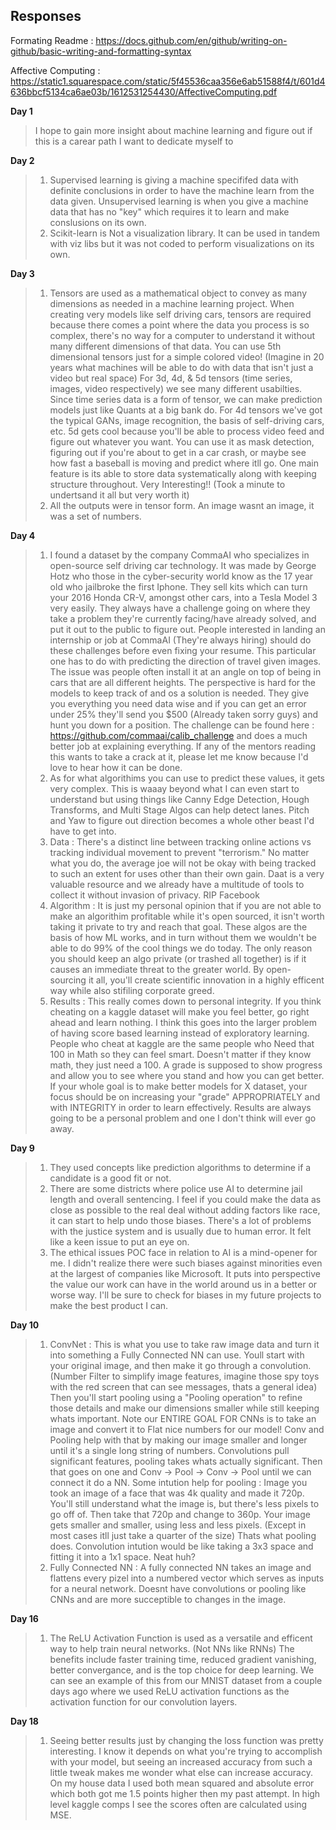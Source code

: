 ## Responses
Formating Readme : https://docs.github.com/en/github/writing-on-github/basic-writing-and-formatting-syntax

Affective Computing : https://static1.squarespace.com/static/5f45536caa356e6ab51588f4/t/601d4636bbcf5134ca6ae03b/1612531254430/AffectiveComputing.pdf

**Day 1** 
> I hope to gain more insight about machine learning and figure out if this is a carear path I want to dedicate myself to 

**Day 2**
> 1) Supervised learning is giving a machine specififed data with definite conclusions in order to have the machine learn from the data given. Unsupervised learning is when you give a machine data that has no "key" which requires it to learn and make conslusions on its own.
> 2) Scikit-learn is Not a visualization library. It can be used in tandem with viz libs but it was not coded to perform visualizations on its own.

**Day 3**
> 1) Tensors are used as a mathematical object to convey as many dimensions as needed in a machine learning project. When creating very models like self driving cars, tensors are required because there comes a point where the data you process is so complex, there's no way for a computer to understand it without many different dimensions of that data. You can use 5th dimensional tensors just for a simple colored video! (Imagine in 20 years what machines will be able to do with data that isn't just a video but real space) For 3d, 4d, & 5d tensors (time series, images, video respectively) we see many different usabilties. Since time series data is a form of tensor, we can make prediction models just like Quants at a big bank do. For 4d tensors we've got the typical GANs, image recognition, the basis of self-driving cars, etc. 5d gets cool because you'll be able to process video feed and figure out whatever you want. You can use it as mask detection, figuring out if you're about to get in a car crash, or maybe see how fast a baseball is moving and predict where itll go. One main feature is its able to store data systematically along with keeping structure throughout. Very Interesting!! (Took a minute to undertsand it all but very worth it)
> 2) All the outputs were in tensor form. An image wasnt an image, it was a set of numbers.

**Day 4**
> 1) I found a dataset by the company CommaAI who specializes in open-source self driving car technology. It was made by George Hotz who those in the cyber-security world know as the 17 year old who jailbroke the first Iphone. They sell kits which can turn your 2016 Honda CR-V, amongst other cars, into a Tesla Model 3 very easily. They always have a challenge going on where they take a problem they're currently facing/have already solved, and put it out to the public to figure out. People interested in landing an internship or job at CommaAI (They're always hiring) should do these challenges before even fixing your resume. This particular one has to do with predicting the direction of travel given images. The issue was people often install it at an angle on top of being in cars that are all different heights. The perspective is hard for the models to keep track of and os a solution is needed. They give you everything you need data wise and if you can get an error under 25% they'll send you $500 (Already taken sorry guys) and hunt you down for a position. The challenge can be found here : https://github.com/commaai/calib_challenge and does a much better job at explaining everything. If any of the mentors reading this wants to take a crack at it, please let me know because I'd love to hear how it can be done.
> 2) As for what algorithims you can use to predict these values, it gets very complex. This is waaay beyond what I can even start to understand but using things like Canny Edge Detection, Hough Transforms, and Multi Stage Algos can help detect lanes. Pitch and Yaw to figure out direction becomes a whole other beast I'd have to get into.
> 3) Data : There's a distinct line between tracking online actions vs tracking individual movement to prevent "terrorism." No matter what you do, the average joe will not be okay with being tracked to such an extent for uses other than their own gain. Daat is a very valuable resource and we already have a multitude of tools to collect it without invasion of privacy. RIP Facebook
> 4) Algorithm : It is just my personal opinion that if you are not able to make an algorithim profitable while it's open sourced, it isn't worth taking it private to try and reach that goal. These algos are the basis of how ML works, and in turn without them we wouldn't be able to do 99% of the cool things we do today. The only reason you should keep an algo private (or trashed all together) is if it causes an immediate threat to the greater world. By open-sourcing it all, you'll create scientific innovation in a highly efficent way while also stifiling corporate greed.
> 5) Results : This really comes down to personal integrity. If you think cheating on a kaggle dataset will make you feel better, go right ahead and learn nothing. I think this goes into the larger problem of having score based learning instead of exploratory learning. People who cheat at kaggle are the same people who Need that 100 in Math so they can feel smart. Doesn't matter if they know math, they just need a 100. A grade is supposed to show progress and allow you to see where you stand and how you can get better. If your whole goal is to make better models for X dataset, your focus should be on increasing your "grade" APPROPRIATELY and with INTEGRITY in order to learn effectively. Results are always going to be a personal problem and one I don't think will ever go away.

**Day 9**
> 1) They used concepts like prediction algorithms to determine if a candidate is a good fit or not.
> 2) There are some districts where police use AI to determine jail length and overall sentencing. I feel if you could make the data as close as possible to the real deal without adding factors like race, it can start to help undo those biases. There's a lot of problems with the justice system and is usually due to human error. It felt like a keen issue to put an eye on.
> 3) The ethical issues POC face in relation to AI is a mind-opener for me. I didn't realize there were such biases against minorities even at the largest of companies like Microsoft. It puts into perspective the value our work can have in the world around us in a better or worse way. I'll be sure to check for biases in my future projects to make the best product I can.

**Day 10**
> 1) ConvNet : This is what you use to take raw image data and turn it into something a Fully Connected NN can use. Youll start with your original image, and then make it go through a convolution. (Number Filter to simplify image features, imagine those spy toys with the red screen that can see messages, thats a general idea) Then you'll start pooling using a "Pooling operation" to refine those details and make our dimensions smaller while still keeping whats important. Note our ENTIRE GOAL FOR CNNs is to take an image and convert it to Flat nice numbers for our model! Conv and Pooling help with that by making our image smaller and longer until it's a single long string of numbers. Convolutions pull significant features, pooling takes whats actually significant. Then that goes on one and Conv -> Pool -> Conv -> Pool until we can connect it do a NN. Some intution help for pooling : Image you took an image of a face that was 4k quality and made it 720p. You'll still understand what the image is, but there's less pixels to go off of. Then take that 720p and change to 360p. Your image gets smaller and smaller, using less and less pixels. (Except in most cases itll just take a quarter of the size) Thats what pooling does. Convolution intution would be like taking a 3x3 space and fitting it into a 1x1 space. Neat huh?
> 2) Fully Connected NN : A fully connected NN takes an image and flattens every pizel into a numbered vector which serves as inputs for a neural network. Doesnt have convolutions or pooling like CNNs and are more succeptible to changes in the image.

**Day 16**
> 1) The ReLU Activation Function is used as a versatile and efficent way to help train neural networks. (Not NNs like RNNs) The benefits include faster training time, reduced gradient vanishing, better convergance, and is the top choice for deep learning. We can see an example of this from our MNIST dataset from a couple days ago where we used ReLU activation functions as the activation function for our convolution layers.

**Day 18**
> 1) Seeing better results just by changing the loss function was pretty interesting. I know it depends on what you're trying to accomplish with your model, but seeing an increased accuracy from such a little tweak makes me wonder what else can increase accuracy. On my house data I used both mean squared and absolute error which both got me 1.5 points higher then my past attempt. In high level kaggle comps I see the scores often are calculated using MSE.
